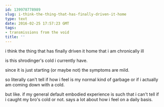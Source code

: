 ```yaml
---
id: 139978778989
slug: i-think-the-thing-that-has-finally-driven-it-home
type: text
date: 2016-02-25 17:57:23 GMT
tags:
- transmissions from the void
title: ''
---
```


i think the thing that has finally driven it home that i am chronically ill 

is this shrodinger's cold i currently have.

since it is just starting (or maybe not) the symptoms are mild.

so literally can't tell if how i feel is my normal kind of garbage or if i actually am coming down with a cold.

but like. if my general default embodied experience is such that i can't tell if i caught my bro's cold or not. says a lot about how i feel on a daily basis.
